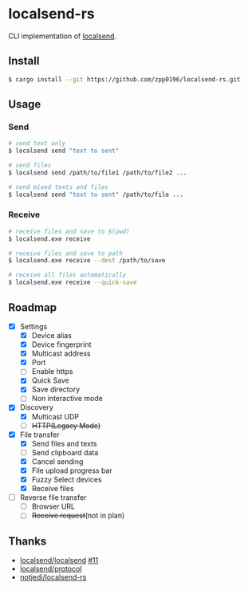 # localsend-rs

CLI implementation of [localsend](https://github.com/localsend/localsend).

## Install

```bash
$ cargo install --git https://github.com/zpp0196/localsend-rs.git
```

## Usage

### Send

```bash
# send text only
$ localsend send "text to sent"

# send files
$ localsend send /path/to/file1 /path/to/file2 ...

# send mixed texts and files
$ localsend send "text to sent" /path/to/file ...
```

### Receive

```bash
# receive files and save to $(pwd)
$ localsend.exe receive

# receive files and save to path
$ localsend.exe receive --dest /path/to/save

# receive all files automatically
$ localsend.exe receive --quick-save
```

## Roadmap

- [x] Settings
    - [x] Device alias
    - [x] Device fingerprint
    - [x] Multicast address
    - [x] Port
    - [ ] Enable https
    - [x] Quick Save
    - [x] Save directory
    - [ ] Non interactive mode
- [x] Discovery
    - [x] Multicast UDP
    - [ ] ~~HTTP(Legacy Mode)~~
- [x] File transfer
    - [x] Send files and texts
    - [ ] Send clipboard data
    - [x] Cancel sending
    - [x] File upload progress bar
    - [x] Fuzzy Select devices
    - [x] Receive files
- [ ] Reverse file transfer
    - [ ] Browser URL
    - [ ] ~~Receive request~~(not in plan)

## Thanks

* [localsend/localsend](https://github.com/localsend/localsend) [#11](https://github.com/localsend/localsend/issues/11)
* [localsend/protocol](https://github.com/localsend/protocol)
* [notjedi/localsend-rs](https://github.com/notjedi/localsend-rs)
